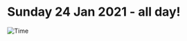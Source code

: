# Sunday 24 Jan 2021 - all day!
![Time](https://github.com/rich-ctm/today/workflows/Time/badge.svg)
